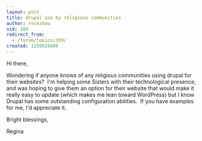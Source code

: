 ```yaml
---
layout: post
title: drupal use by religious communities
author: reckshow
nid: 109
redirect_from:
  - /forum/topics/109/
created: 1250026886
---
```

<p>Hi there,</p>
<p>Wondering if anyone knows of any religious communities using drupal for their websites?&nbsp; I'm helping some Sisters with their technological presence, and was hoping to give them an option for their website that would make it really easy to update (which makes me lean toward WordPress) but I know Drupal has some outstanding configuration abilities.&nbsp; If you have examples for me, I'd appreciate it.</p>
<p>Bright blessings,</p>
<p>Regina</p>

